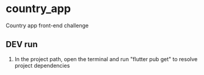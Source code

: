 # country_app

Country app front-end challenge 

## DEV run

1. In the project path, open the terminal and run "flutter pub get" to resolve project dependencies